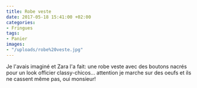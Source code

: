 ```yaml
---
title: Robe veste
date: 2017-05-18 15:41:00 +02:00
categories:
- Fringues
tags:
- Panier
images:
- "/uploads/robe%20veste.jpg"
---
```


Je l'avais imaginé et Zara l'a fait: une robe veste avec des boutons nacrés pour un look officier classy-chicos... attention je marche sur des oeufs et ils ne cassent même pas, oui monsieur!
